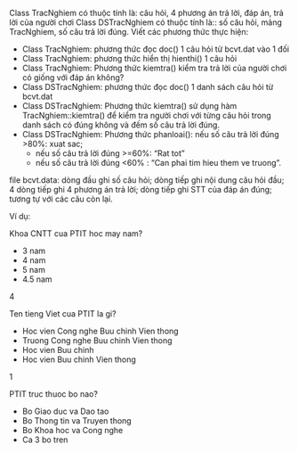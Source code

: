 Class TracNghiem có thuộc tính là: câu hỏi, 4 phương án trả lời, đáp án, trả lời
của người chơi
Class DSTracNghiem có thuộc tính là:: số câu hỏi, mảng TracNghiem, số câu trả lời
đúng. Viết các phương thức thực hiện:
* Class TracNghiem: phương thức đọc doc() 1 câu hỏi từ bcvt.dat vào 1 đối
* Class TracNghiem: phương thức hiển thị hienthi() 1 câu hỏi
* Class TracNghiem: Phương thức kiemtra() kiểm tra trả lời của người chơi có
giống với đáp án không?
* Class DSTracNghiem: phương thức đọc doc() 1 danh sách câu hỏi từ bcvt.dat
* Class DSTracNghiem: Phương thức kiemtra() sử dụng hàm
TracNghiem::kiemtra() để kiểm tra người chơi với từng câu hỏi trong danh
sách có đúng không và đếm số câu trả lời đúng.
* Class DSTracNghiem: Phương thức phanloai(): nếu số câu trả lời đúng >80%:
xuat sac;
  - nếu số câu trả lời đúng >=60%: “Rat tot”
  - nếu số câu trả lời đúng <60% : “Can phai tim hieu them ve truong”.

file bcvt.data: dòng đầu ghi số câu hỏi; dòng tiếp ghi nội dung câu hỏi đầu; 4 dòng
tiếp ghi 4 phương án trả lời; dòng tiếp ghi STT của đáp án đúng; tương tự với các câu
còn lại. 


Ví dụ:

Khoa CNTT cua PTIT hoc may nam?

* 3 nam 
* 4 nam
* 5 nam
* 4.5 nam

4

Ten tieng Viet cua PTIT la gi?
* Hoc vien Cong nghe Buu chinh Vien thong
* Truong Cong nghe Buu chinh Vien thong
* Hoc vien Buu chinh
* Hoc vien Buu chinh Vien thong

1

PTIT truc thuoc bo nao?
* Bo Giao duc va Dao tao
* Bo Thong tin va Truyen thong
* Bo Khoa hoc va Cong nghe
* Ca 3 bo tren 
